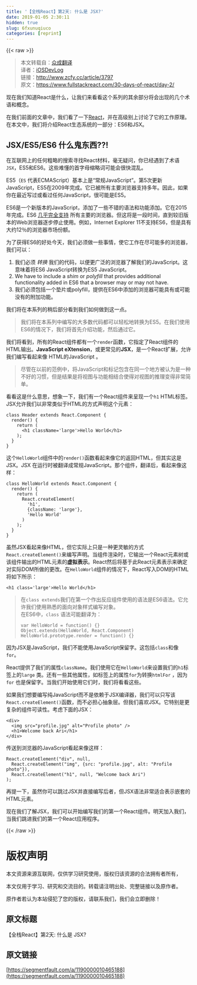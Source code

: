 ```yaml
---
title: '【全栈React】第2天: 什么是 JSX?' 
date: 2019-01-05 2:30:11
hidden: true
slug: 6fxunuqiuco
categories: [reprint]
---
```


{{< raw >}}

                    
<blockquote><p>本文转载自：<a href="http://www.zcfy.cc" rel="nofollow noreferrer" target="_blank">众成翻译</a><br>译者：<a href="http://www.zcfy.cc/@jiaxianhua" rel="nofollow noreferrer" target="_blank">iOSDevLog</a><br>链接：<a href="http://www.zcfy.cc/article/3797" rel="nofollow noreferrer" target="_blank">http://www.zcfy.cc/article/3797</a><br>原文：<a href="https://www.fullstackreact.com/30-days-of-react/day-2/" rel="nofollow noreferrer" target="_blank">https://www.fullstackreact.com/30-days-of-react/day-2/</a></p></blockquote>
<p>现在我们知道React是什么，让我们来看看这个系列的其余部分将会出现的几个术语和概念。</p>
<p>在我们前面的文章中，我们看了一下<a href="https://facebook.github.io/react/" rel="nofollow noreferrer" target="_blank">React</a>，并在高级别上讨论了它的工作原理。 在本文中，我们将介绍React生态系统的一部分：ES6和JSX。</p>
<h2 id="articleHeader0">JSX/ES5/ES6 什么鬼东西??!</h2>
<p>在互联网上的任何粗略的搜索寻找React材料，毫无疑问，你已经遇到了术语<code>JSX</code>，ES5和ES6。这些难懂的首字母缩略词可能会很快混乱。</p>
<p>ES5（<code>ES</code> 代表ECMAScript）基本上是“常规JavaScript”。第5次更新JavaScript，ES5在2009年完成。它已被所有主要浏览器支持多年。因此，如果你在最近写过或看过任何JavaScript，很可能是ES5。</p>
<p>ES6是一个新版本的JavaScript，添加了一些不错的语法和功能添加。它在2015年完成。ES6  <a href="http://kangax.github.io/compat-table/es6/" rel="nofollow noreferrer" target="_blank">几乎完全支持</a> 所有主要的浏览器。但这将是一段时间，直到较旧版本的Web浏览器逐步停止使用。例如，Internet Explorer 11不支持ES6，但是具有大约12％的浏览器市场份额。</p>
<p>为了获得ES6的好处今天，我们必须做一些事情，使它工作在尽可能多的浏览器，我们可以：</p>
<ol>
<li>我们必须 <em>转换</em> 我们的代码，以便更广泛的浏览器了解我们的JavaScript。这意味着将ES6 JavaScript转换为ES5 JavaScript。</li>
<li>We have to include a <em>shim</em> or <em>polyfill</em> that provides additional functionality added in ES6 that a browser may or may not have.</li>
<li>我们必须包括一个垫片或polyfill，提供在ES6中添加的浏览器可能具有或可能没有的附加功能。</li>
</ol>
<p>我们将在本系列的稍后部分看到我们如何做到这一点。</p>
<blockquote><p>我们将在本系列中编写的大多数代码都可以轻松地转换为ES5。在我们使用ES6的情况下，我们将首先介绍功能，然后通过它。</p></blockquote>
<p>我们将看到，所有的React组件都有一个<code>render</code>函数，它指定了React组件的HTML输出。<strong>JavaScript eXtension</strong>，或更常见的<strong>JSX</strong>，是一个React扩展，允许我们编写看起来像 HTML的JavaScript 。</p>
<blockquote><p>尽管在以前的范例中，将JavaScript和标记包含在同一个地方被认为是一种不好的习惯，但是结果是将视图与功能相结合使得对视图的推理变得非常简单。</p></blockquote>
<p>看看这是什么意思，想象一下，我们有一个React组件来呈现一个<code>h1</code> HTML标签。JSX允许我们以非常类似于HTML的方式声明这个元素：</p>
<div class="widget-codetool" style="display:none;">
      <div class="widget-codetool--inner">
      <span class="selectCode code-tool" data-toggle="tooltip" data-placement="top" title="" data-original-title="全选"></span>
      <span type="button" class="copyCode code-tool" data-toggle="tooltip" data-placement="top" data-clipboard-text="class Header extends React.Component {
  render() {
    return (
      <h1 className='large'>Hello World</h1>
    );
  }
}
" title="" data-original-title="复制"></span>
      <span type="button" class="saveToNote code-tool" data-toggle="tooltip" data-placement="top" title="" data-original-title="放进笔记"></span>
      </div>
      </div><pre class="hljs scala"><code><span class="hljs-class"><span class="hljs-keyword">class</span> <span class="hljs-title">Header</span> <span class="hljs-keyword">extends</span> <span class="hljs-title">React</span>.<span class="hljs-title">Component</span> </span>{
  render() {
    <span class="hljs-keyword">return</span> (
      &lt;h1 className=<span class="hljs-symbol">'larg</span>e'&gt;<span class="hljs-type">Hello</span> <span class="hljs-type">World</span>&lt;/h1&gt;
    );
  }
}
</code></pre>
<p>这个<code>HelloWorld</code>组件中的<code>render()</code>函数看起来像它的返回HTML，但其实这是JSX。JSX 在运行时被翻译成常规JavaScript。那个组件，翻译后，看起来像这样：</p>
<div class="widget-codetool" style="display:none;">
      <div class="widget-codetool--inner">
      <span class="selectCode code-tool" data-toggle="tooltip" data-placement="top" title="" data-original-title="全选"></span>
      <span type="button" class="copyCode code-tool" data-toggle="tooltip" data-placement="top" data-clipboard-text="class HelloWorld extends React.Component {
  render() {
    return (
      React.createElement(
        'h1',
        {className: 'large'},
        'Hello World'
      )
    );
  }
}
" title="" data-original-title="复制"></span>
      <span type="button" class="saveToNote code-tool" data-toggle="tooltip" data-placement="top" title="" data-original-title="放进笔记"></span>
      </div>
      </div><pre class="hljs scala"><code><span class="hljs-class"><span class="hljs-keyword">class</span> <span class="hljs-title">HelloWorld</span> <span class="hljs-keyword">extends</span> <span class="hljs-title">React</span>.<span class="hljs-title">Component</span> </span>{
  render() {
    <span class="hljs-keyword">return</span> (
      <span class="hljs-type">React</span>.createElement(
        <span class="hljs-symbol">'h</span>1',
        {className: <span class="hljs-symbol">'larg</span>e'},
        <span class="hljs-symbol">'Hello</span> <span class="hljs-type">World</span>'
      )
    );
  }
}
</code></pre>
<p>虽然JSX看起来像HTML，但它实际上只是一种更灵敏的方式<code>React.createElement()</code>来编写声明。当组件渲染时，它输出一个React元素树或该组件输出的HTML元素的<strong>虚拟表示</strong>。React然后将基于此React元素表示来确定对实际DOM所做的更改。在<code>HelloWorld</code>组件的情况下，React写入DOM的HTML将如下所示：</p>
<div class="widget-codetool" style="display:none;">
      <div class="widget-codetool--inner">
      <span class="selectCode code-tool" data-toggle="tooltip" data-placement="top" title="" data-original-title="全选"></span>
      <span type="button" class="copyCode code-tool" data-toggle="tooltip" data-placement="top" data-clipboard-text="<h1 class='large'>Hello World</h1>
" title="" data-original-title="复制"></span>
      <span type="button" class="saveToNote code-tool" data-toggle="tooltip" data-placement="top" title="" data-original-title="放进笔记"></span>
      </div>
      </div><pre class="xml hljs"><code class="html"><span class="hljs-tag">&lt;<span class="hljs-name">h1</span> <span class="hljs-attr">class</span>=<span class="hljs-string">'large'</span>&gt;</span>Hello World<span class="hljs-tag">&lt;/<span class="hljs-name">h1</span>&gt;</span>
</code></pre>
<blockquote>
<p>在<code>class extends</code>我们在第一个作出反应组件使用的语法是ES6语法。它允许我们使用熟悉的面向对象样式编写对象。<br>在ES6中，<code>class</code> 语法可能翻译为：</p>
<div class="widget-codetool" style="display:none;">
      <div class="widget-codetool--inner">
      <span class="selectCode code-tool" data-toggle="tooltip" data-placement="top" title="" data-original-title="全选"></span>
      <span type="button" class="copyCode code-tool" data-toggle="tooltip" data-placement="top" data-clipboard-text="var HelloWorld = function() {}
Object.extends(HelloWorld, React.Component)
HelloWorld.prototype.render = function() {} " title="" data-original-title="复制"></span>
      <span type="button" class="saveToNote code-tool" data-toggle="tooltip" data-placement="top" title="" data-original-title="放进笔记"></span>
      </div>
      </div><pre class="hljs javascript"><code><span class="hljs-keyword">var</span> HelloWorld = <span class="hljs-function"><span class="hljs-keyword">function</span>(<span class="hljs-params"></span>) </span>{}
<span class="hljs-built_in">Object</span>.extends(HelloWorld, React.Component)
HelloWorld.prototype.render = <span class="hljs-function"><span class="hljs-keyword">function</span>(<span class="hljs-params"></span>) </span>{} </code></pre>
</blockquote>
<p>因为JSX是JavaScript，我们不能使用JavaScript保留字。这包括<code>class</code>和像<code>for</code>。</p>
<p>React提供了我们的属性<code>className</code>。我们使用它在<code>HelloWorld</code>来设置我们的<code>h1</code>标签上的<code>large</code> 类。还有一些其他属性，如标签上的属性<code>for</code>为转换<code>htmlFor</code> ，因为<code>for</code> 也是保留字。当我们开始使用它们时，我们将看看这些。</p>
<p>如果我们想要编写纯JavaScript而不是依赖于JSX编译器，我们可以只写该<code>React.createElement()</code>函数，而不必担心抽象层。但我们喜欢JSX。它特别是更复杂的组件可读性。考虑下面的JSX：</p>
<div class="widget-codetool" style="display:none;">
      <div class="widget-codetool--inner">
      <span class="selectCode code-tool" data-toggle="tooltip" data-placement="top" title="" data-original-title="全选"></span>
      <span type="button" class="copyCode code-tool" data-toggle="tooltip" data-placement="top" data-clipboard-text="<div>
  <img src=&quot;profile.jpg&quot; alt=&quot;Profile photo&quot; />
  <h1>Welcome back Ari</h1>
</div>
" title="" data-original-title="复制"></span>
      <span type="button" class="saveToNote code-tool" data-toggle="tooltip" data-placement="top" title="" data-original-title="放进笔记"></span>
      </div>
      </div><pre class="hljs xml"><code><span class="hljs-tag">&lt;<span class="hljs-name">div</span>&gt;</span>
  <span class="hljs-tag">&lt;<span class="hljs-name">img</span> <span class="hljs-attr">src</span>=<span class="hljs-string">"profile.jpg"</span> <span class="hljs-attr">alt</span>=<span class="hljs-string">"Profile photo"</span> /&gt;</span>
  <span class="hljs-tag">&lt;<span class="hljs-name">h1</span>&gt;</span>Welcome back Ari<span class="hljs-tag">&lt;/<span class="hljs-name">h1</span>&gt;</span>
<span class="hljs-tag">&lt;/<span class="hljs-name">div</span>&gt;</span>
</code></pre>
<p>传送到浏览器的JavaScript看起来像这样：</p>
<div class="widget-codetool" style="display:none;">
      <div class="widget-codetool--inner">
      <span class="selectCode code-tool" data-toggle="tooltip" data-placement="top" title="" data-original-title="全选"></span>
      <span type="button" class="copyCode code-tool" data-toggle="tooltip" data-placement="top" data-clipboard-text="React.createElement(&quot;div&quot;, null, 
  React.createElement(&quot;img&quot;, {src: &quot;profile.jpg&quot;, alt: &quot;Profile photo&quot;}),
  React.createElement(&quot;h1&quot;, null, &quot;Welcome back Ari&quot;)
);
" title="" data-original-title="复制"></span>
      <span type="button" class="saveToNote code-tool" data-toggle="tooltip" data-placement="top" title="" data-original-title="放进笔记"></span>
      </div>
      </div><pre class="hljs groovy"><code>React.createElement(<span class="hljs-string">"div"</span>, <span class="hljs-literal">null</span>, 
  React.createElement(<span class="hljs-string">"img"</span>, {<span class="hljs-string">src:</span> <span class="hljs-string">"profile.jpg"</span>, <span class="hljs-string">alt:</span> <span class="hljs-string">"Profile photo"</span>}),
  React.createElement(<span class="hljs-string">"h1"</span>, <span class="hljs-literal">null</span>, <span class="hljs-string">"Welcome back Ari"</span>)
);
</code></pre>
<p>再提一下，虽然你可以跳过JSX并直接编写后者，但JSX语法非常适合表示嵌套的HTML元素。</p>
<p>现在我们了解JSX，我们可以开始编写我们的第一个React组件。明天加入我们，当我们跳进我们的第一个React应用程序。</p>

                
{{< /raw >}}

# 版权声明
本文资源来源互联网，仅供学习研究使用，版权归该资源的合法拥有者所有，

本文仅用于学习、研究和交流目的。转载请注明出处、完整链接以及原作者。

原作者若认为本站侵犯了您的版权，请联系我们，我们会立即删除！

## 原文标题
【全栈React】第2天: 什么是 JSX?

## 原文链接
[https://segmentfault.com/a/1190000010465188](https://segmentfault.com/a/1190000010465188)

